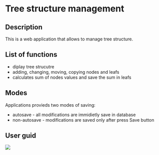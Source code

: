 Tree structure management 
====

Description
----

This is a web application that allows to manage tree structure.

List of functions
----
- diplay tree strucutre
- adding, changing, moving, copying nodes and leafs
- calculates sum of nodes values and save the sum in leafs

Modes
----
Applications provieds two modes of saving:
- autosave - all modifications are immidietly save in database
- non-autosave - modifications are saved only after press Save button
 
User guid
----

![](https://github.com/rosol88/tree/img/start.png)